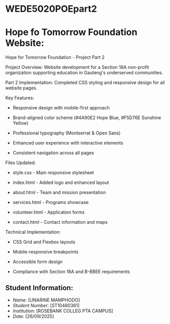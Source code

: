 # WEDE5020POEpart2
# Hope fo Tomorrow Foundation Website:

Hope for Tomorrow Foundation - Project Part 2

Project Overview:
Website development for a Section 18A non-profit organization supporting education in Gauteng's underserved communities.


Part 2 Implementation:
Completed CSS styling and responsive design for all website pages.

Key Features:
- Responsive design with mobile-first approach

- Brand-aligned color scheme (#4A90E2 Hope Blue, #F5D76E Sunshine Yellow)

- Professional typography (Montserrat & Open Sans)

- Enhanced user experience with interactive elements

- Consistent navigation across all pages

Files Updated:
- style.css - Main responsive stylesheet

- index.html - Added logo and enhanced layout

- about.html - Team and mission presentation

- services.html - Programs showcase

- volunteer.html - Application forms

- contact.html - Contact information and maps

Technical Implementation:
- CSS Grid and Flexbox layouts

- Mobile-responsive breakpoints

- Accessible form design

- Compliance with Section 18A and B-BBEE requirements

## Student Information:
- *Name:* [UNARINE MAMPHODO]
- *Student Number:* [ST10480361]
- *Institution:* [ROSEBANK COLLEG PTA CAMPUS]
- *Date:* [26/09/2025]
